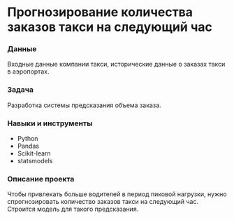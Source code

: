 # Прогнозирование количества заказов такси на следующий час
### Данные
Входные данные компании такси, исторические данные о заказах такси в аэропортах.
### Задача
Разработка системы предсказания объема заказа.
### Навыки и инструменты
- Python
- Pandas
- Scikit-learn
- statsmodels
### Описание проекта 
Чтобы привлекать больше водителей в период пиковой нагрузки, нужно спрогнозировать количество заказов такси 
на следующий час. Строится модель для такого предсказания.
